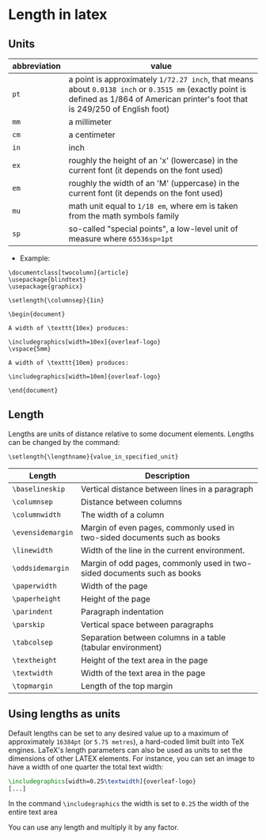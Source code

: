 # Length in latex

## Units

| abbreviation | value |
| ------------ | ----- |
| `pt`         | a point is approximately `1/72.27 inch`, that means about `0.0138 inch` or `0.3515 mm` (exactly point is defined as 1/864 of American printer's foot that is 249/250 of English foot)|
| `mm`         | a millimeter |
| `cm`         | a centimeter |
| `in`         | inch
| `ex`         | roughly the height of an 'x' (lowercase) in the current font (it depends on the font used) |
| `em`         | roughly the width of an 'M' (uppercase) in the current font (it depends on the font used) |
| `mu`         | math unit equal to `1/18 em`, where em is taken from the math symbols family |
| `sp`         | so-called "special points", a low-level unit of measure where `65536sp=1pt` |

- Example:

```
\documentclass[twocolumn]{article}
\usepackage{blindtext}
\usepackage{graphicx}

\setlength{\columnsep}{1in}

\begin{document}

A width of \texttt{10ex} produces:

\includegraphics[width=10ex]{overleaf-logo}
\vspace{5mm}

A width of \texttt{10em} produces:

\includegraphics[width=10em]{overleaf-logo}

\end{document}
```


## Length

Lengths are units of distance relative to some document elements. Lengths can be
changed by the command:

```
\setlength{\lengthname}{value_in_specified_unit}
```

| Length            | Description                                                              |
| ----------------- | ------------------------------------------------------------------------ |
| `\baselineskip`   | Vertical distance between lines in a paragraph                           |
| `\columnsep`      | Distance between columns                                                 |
| `\columnwidth`    | The width of a column                                                    |
| `\evensidemargin` | Margin of even pages, commonly used in two-sided documents such as books |
| `\linewidth`      | Width of the line in the current environment.                            |
| `\oddsidemargin`  | Margin of odd pages, commonly used in two-sided documents such as books  |
| `\paperwidth`     | Width of the page                                                        |
| `\paperheight`    | Height of the page                                                       |
| `\parindent`      | Paragraph indentation                                                    |
| `\parskip`        | Vertical space between paragraphs                                        |
| `\tabcolsep`      | Separation between columns in a table (tabular environment)              |
| `\textheight`     | Height of the text area in the page                                      |
| `\textwidth`      | Width of the text area in the page                                       |
| `\topmargin`      | Length of the top margin                                                 |


## Using lengths as units

Default lengths can be set to any desired value up to a maximum of approximately
`16384pt` (or `5.75 metres`), a hard-coded limit built into TeX engines. LaTeX's
length parameters can also be used as units to set the dimensions of other LATEX
elements. For instance, you can set an image to have a width of one quarter the
total text width:

```tex
\includegraphics[width=0.25\textwidth]{overleaf-logo}
[...]
```

In the command `\includegraphics` the width is set to `0.25` the width of the
entire text area

You can use any length and multiply it by any factor.

